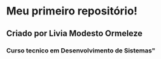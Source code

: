 <h1 aligh="center">Meu primeiro repositório!</h1>
<h2>Criado por Livia Modesto Ormeleze</h2>
<h3>Curso tecnico em Desenvolvimento de Sistemas"</h3>